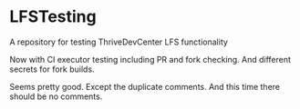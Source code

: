 # LFSTesting
A repository for testing ThriveDevCenter LFS functionality

Now with CI executor testing including PR and fork checking.
And different secrets for fork builds.


Seems pretty good. Except the duplicate comments.
And this time there should be no comments.
